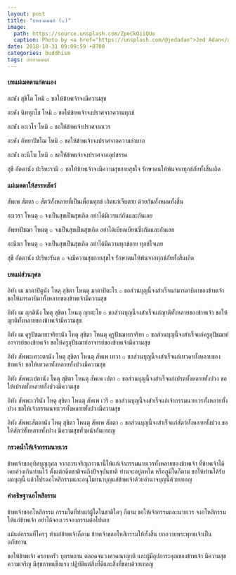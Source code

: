 ```yaml
---
layout: post
title: "บทสวดมนต์ (๔)"
image:
  path: https://source.unsplash.com/ZpeCkOiiQUo
  caption: Photo by <a href="https://unsplash.com/@jedadan">Jed Adan</a> on <a href="https://unsplash.com/">Unsplash</a>
date: 2018-10-31 09:09:59 +0700
categories: buddhism
tags: บทสวดมนต์
---
```

#### บทแผ่เมตตาแก่ตนเอง
อะหัง สุขิโต โหมิ ⚬ ขอให้ข้าพเจ้าจงมีความสุข

อะหัง นิททุกโข โหมิ ⚬ ขอให้ข้าพเจ้าจงปราศจากความทุกข์

อะหัง อะเวโร โหมิ ⚬ ขอให้ข้าพเจ้าปราศจากเวร

อะหัง อัพยาปัชโฌ โหมิ ⚬ ขอให้ข้าพเจ้าจงปราศจากความลำบาก

อะหัง อะนีโฆ โหมิ ⚬ ขอให้ข้าพเจ้าจงปราศจากอุปสรรค

สุขี อัตตานัง ปะริหะรามิ ⚬ ขอให้ข้าพเจ้าจงมีความสุขกายสุขใจ รักษาตนให้พ้นจากทุกข์ภัยทั้งสิ้นเถิด

#### แผ่เมตตาให้สรรพสัตว์
สัพเพ สัตตา ⚬ สัตว์ทั้งหลายที่เป็นเพื่อนทุกข์ เกิดแก่เจ็บตาย ด้วยกันทั้งหมดทั้งสิ้น

อะเวรา โหนตุ ⚬ จงเป็นสุขเป็นสุขเถิด อย่าได้มีเวรแก่กันและกันเลย

อัพยาปัชฌา โหนตุ ⚬ จงเป็นสุขเป็นสุขเถิด อย่าได้เบียดเบียนซึ่งกันและกันเลย

อะนีฆา โหนตุ ⚬ จงเป็นสุขเป็นสุขเถิด อย่าได้มีความทุกข์กาย ทุกข์ใจเลย

สุขี อัตตานัง ปะริหะรันต ⚬ จงมีความสุขกายสุขใจ รักษาตนให้พ้นจากทุกข์ภัยทั้งสิ้นเถิด

#### บทแผ่ส่วนกุศล
อิทัง เม มาตาปิตูนัง โหตุ สุขิตา โหนตุ มาตาปิตะโร ⚬ ขอส่วนบุญนี้จงสำเร็จแก่มารดาบิดาของข้าพเจ้า ขอให้มารดาบิดาทั้งหลายของข้าพเจ้ามีความสุข

อิทัง เม ญาตินัง โหตุ สุขิตา โหนตุ ญาตะโย ⚬ ขอส่วนบุญนี้จงสำเร็จแก่ญาติทั้งหลายของข้าพเจ้า ขอให้ญาติทั้งหลายของข้าพเจ้ามีความสุข

อิทัง เม คุรูปัชฌายาจริยานัง โหตุ สุขิตา โหนตุ คุรูปัชฌายาจริยา ⚬ ขอส่วนบุญนี้จงสำเร็จแก่ครูอุปัชฌาย์อาจารย์ของข้าพเจ้า ขอให้ครูอุปัชฌาย์อาจารย์ของข้าพเจ้ามีความสุข

อิทัง สัพพะเทวะตานัง โหตุ สุขิตา โหนตุ สัพเพ เทวา ⚬ ขอส่วนบุญนี้จงสำเร็จแก่เทวดาทั้งหลายของข้าพเจ้า ขอให้เทวดาทั้งหลายทั้งปวงมีความสุข

อิทัง สัพพะเปตานัง โหตุ สุขิตา โหนตุ สัพเพ เปตา ⚬ ขอส่วนบุญนี้จงสำเร็จแก่เปรตทั้งหลายทั้งปวง ขอให้เปรตทั้งหลายทั้งปวงมีความสุข

อิทัง สัพพะเวรีนัง โหตุ สุขิตา โหนตุ สัพเพ เวรี ⚬ ขอส่วนบุญนี้จงสำเร็จแก่เจ้ากรรมนายเวรทั้งหลายทั้งปวง ขอให้เจ้ากรรมนายเวรทั้งหลายทั้งปวงมีความสุข

อิทัง สัพพะสัตตานัง โหตุ สุขิตา โหนตุ สัพเพ สัตตา ⚬ ขอส่วนบุญนี้จงสำเร็จแก่สัตว์ทั้งหลายทั้งปวง ขอให้สัตว์ทั้งหลายทั้งปวง มีความสุขทั่วหน้ากันเทอญ

#### กรวดน้ำให้เจ้ากรรมนายเวร
ข้าพเจ้าขออุทิศบุญกุศล จากการเจริญภาวนานี้ให้แก่เจ้ากรรมนายเวรทั้งหลายของข้าพเจ้า ที่ข้าพเจ้าได้เคยล่วงเกินท่านไว้ ตั้งแต่อดีตชาติจนถึงปัจจุบันชาติ ท่านจะอยู่ภพใด หรือภูมิใดก็ตาม ขอให้ท่านได้รับผลบุญนี้ แล้วโปรดอโหสิกรรมและอนุโมทนาบุญแก่ข้าพเจ้าด้วยอำนาจบุญนี้ด้วยเทอญ

#### คำอธิษฐานอโหสิกรรม
ข้าพเจ้าขออโหสิกรรม กรรมใดที่ทำแก่ผู้ใดในชาติใดๆ ก็ตาม ขอให้เจ้ากรรมและนายเวร จงอโหสิกรรมให้แก่ข้าพเจ้า อย่าได้จองเวรจองกรรมต่อไปเลย

แม้แต่กรรมที่ใครๆ ทำแก่ข้าพเจ้าก็ตาม ข้าพเจ้าขออโหสิกรรมให้ทั้งสิ้น ยกถวายพระพุทธเจ้าเป็นอภัยทาน

ขอให้ข้าพเจ้า ครอบครัว บุตรหลาน ตลอดจนวงศาคณาญาติ และผู้มีอุปการะคุณของข้าพเจ้า มีความสุขความเจริญ มีสุขภาพแข็งแรง ปฏิบัติแต่สิ่งที่ดีและสิ่งที่ชอบด้วยเทอญ
